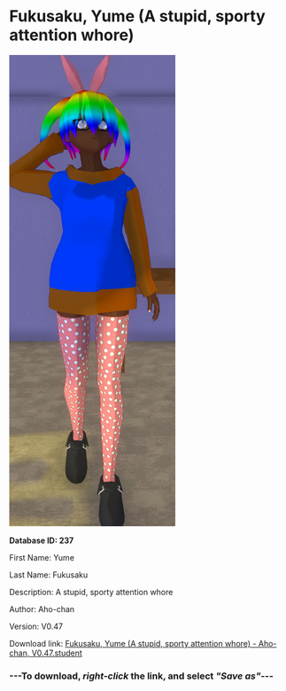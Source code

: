 # Fukusaku, Yume (A stupid, sporty attention whore)

<img src="https://raw.githubusercontent.com/Arbiter1223/Daigaku-Gurashi-Custom-Students/master/Students/Files/Fukusaku%2C%20Yume%20(A%20stupid%2C%20sporty%20attention%20whore).png" title="Fukusaku, Yume (A stupid, sporty attention whore) - Aho-chan, V0.47">

**Database ID: 237**

First Name: Yume

Last Name: Fukusaku

Description: A stupid, sporty attention whore

Author: Aho-chan

Version: V0.47

Download link: <a href="https://raw.githubusercontent.com/Arbiter1223/Daigaku-Gurashi-Custom-Students/master/Students/Files/Fukusaku%2C%20Yume%20(A%20stupid%2C%20sporty%20attention%20whore)%20-%20Aho-chan%2C%20V0.47.student">Fukusaku, Yume (A stupid, sporty attention whore) - Aho-chan, V0.47.student</a>

### ---**To download, _right-click_ the link, and select _"Save as"_**---
